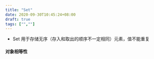 ```yaml
---
title: "Set"
date: 2020-09-30T10:45:24+08:00
draft: true
tags: ["",""]
---
```


- Set 用于存储无序（存入和取出的顺序不一定相同）元素，值不能重复
#### 对象相等性